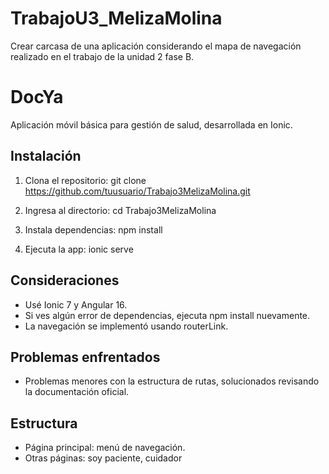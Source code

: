 # TrabajoU3_MelizaMolina
Crear carcasa de una aplicación considerando el mapa de navegación realizado en el trabajo de la unidad 2 fase B.
# DocYa

Aplicación móvil básica para gestión de salud, desarrollada en Ionic.

## Instalación

1. Clona el repositorio:
   git clone https://github.com/tuusuario/Trabajo3MelizaMolina.git

2. Ingresa al directorio:
   cd Trabajo3MelizaMolina

3. Instala dependencias:
   npm install

4. Ejecuta la app:
   ionic serve

## Consideraciones

- Usé Ionic 7 y Angular 16.
- Si ves algún error de dependencias, ejecuta npm install nuevamente.
- La navegación se implementó usando routerLink.

## Problemas enfrentados

- Problemas menores con la estructura de rutas, solucionados revisando la documentación oficial.

## Estructura

- Página principal: menú de navegación.
- Otras páginas: soy paciente, cuidador
